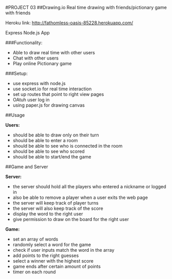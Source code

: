 #PROJECT 03
##Drawing.io 
Real time drawing with friends/pictionary game with friends

Heroku link: http://fathomless-oasis-85228.herokuapp.com/

Express Node.js App

###Functionality: 
- Able to draw real time with other users
- Chat with other users
- Play online Pictionary game

###Setup:

- use express with node.js
- use socket.io for real time interaction
- set up routes that point to right view pages
- OAtuh user log in
- using paper.js for drawing canvas

##Usage 

**Users:**

- should be able to draw only on their turn
- should be able to enter a room
- should be able to see who is connected in the room
- should be able to see who scored
- should be able to start/end the game

##Game and Server

**Server:**

- the server should hold all the players who entered a nickname or logged in
- also be able to remove a player when a user exits the web page
- the server will keep track of player turns
- the server will also keep track of the score
- display the word to the right user
- give permission to draw on the board for the right user

**Game:**

- set an array of words 
- randomly select a word for the game
- check if user inputs match the word in the array
- add points to the right guesses
- select a winner with the highest score
- game ends after certain amount of points
- timer on each round

